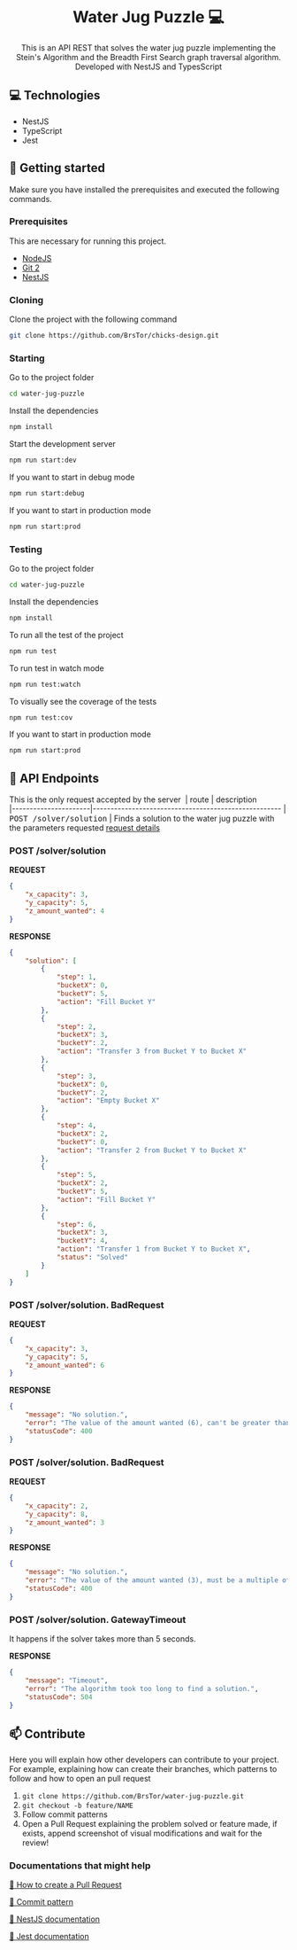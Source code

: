                      
<h1 align="center" style="font-weight: bold;">Water Jug Puzzle 💻</h1>


<p align="center">This is an API REST that solves the water jug puzzle implementing the Stein's Algorithm and the Breadth First Search graph traversal algorithm. Developed with NestJS and TypesScript</p>


 
<h2 id="technologies">💻 Technologies</h2>

- NestJS
- TypeScript
- Jest
 
<h2 id="started">🚀 Getting started</h2>

Make sure you have installed the prerequisites and executed the following commands.
 
<h3>Prerequisites</h3>

This are necessary for running this project.

- [NodeJS](https://nodejs.org/en/download/package-manager)
- [Git 2](https://www.git-scm.com/downloads)
- [NestJS](https://docs.nestjs.com/#installation)
 
<h3>Cloning</h3>

Clone the project with the following command

```bash
git clone https://github.com/BrsTor/chicks-design.git
```
 
<h3>Starting</h3>

Go to the project folder

```bash
cd water-jug-puzzle
```

Install the dependencies
```bash
npm install
```

Start the development server
```bash
npm run start:dev
```

If you want to start in debug mode
```bash
npm run start:debug
```

If you want to start in production mode
```bash
npm run start:prod
```
<h3>Testing</h3>

Go to the project folder

```bash
cd water-jug-puzzle
```

Install the dependencies
```bash
npm install
```

To run all the test of the project
```bash
npm run test
```

To run test in watch mode
```bash
npm run test:watch
```

To visually see the coverage of the tests
```bash
npm run test:cov
```

If you want to start in production mode
```bash
npm run start:prod
```
 
<h2 id="routes">📍 API Endpoints</h2>

This is the only request accepted by the server
​
| route               | description                                          
|----------------------|-----------------------------------------------------
| <kbd>POST /solver/solution</kbd>     | Finds a solution to the water jug puzzle with the parameters requested [request details](#post-solver-detail)

<h3 id="post-solver-detail">POST /solver/solution</h3>

**REQUEST**
```json
{
    "x_capacity": 3,
    "y_capacity": 5,
    "z_amount_wanted": 4
}
```

**RESPONSE**
```json
{
    "solution": [
        {
            "step": 1,
            "bucketX": 0,
            "bucketY": 5,
            "action": "Fill Bucket Y"
        },
        {
            "step": 2,
            "bucketX": 3,
            "bucketY": 2,
            "action": "Transfer 3 from Bucket Y to Bucket X"
        },
        {
            "step": 3,
            "bucketX": 0,
            "bucketY": 2,
            "action": "Empty Bucket X"
        },
        {
            "step": 4,
            "bucketX": 2,
            "bucketY": 0,
            "action": "Transfer 2 from Bucket Y to Bucket X"
        },
        {
            "step": 5,
            "bucketX": 2,
            "bucketY": 5,
            "action": "Fill Bucket Y"
        },
        {
            "step": 6,
            "bucketX": 3,
            "bucketY": 4,
            "action": "Transfer 1 from Bucket Y to Bucket X",
            "status": "Solved"
        }
    ]
}
```

<h3 id="post-solver-detail">POST /solver/solution. BadRequest</h3>

**REQUEST**
```json
{
    "x_capacity": 3,
    "y_capacity": 5,
    "z_amount_wanted": 6
}
```

**RESPONSE**
```json
{
    "message": "No solution.",
    "error": "The value of the amount wanted (6), can't be greater than the capacities of the jugs (3, 5).",
    "statusCode": 400
}
```

<h3 id="post-solver-detail">POST /solver/solution. BadRequest</h3>

**REQUEST**
```json
{
    "x_capacity": 2,
    "y_capacity": 8,
    "z_amount_wanted": 3
}
```

**RESPONSE**
```json
{
    "message": "No solution.",
    "error": "The value of the amount wanted (3), must be a multiple of the GCD (2) of the jugs (2, 8).",
    "statusCode": 400
}
```

<h3 id="post-solver-detail">POST /solver/solution. GatewayTimeout</h3>

It happens if the solver takes more than 5  seconds.

**RESPONSE**
```json
{
    "message": "Timeout",
    "error": "The algorithm took too long to find a solution.",
    "statusCode": 504
}
```
 
<h2 id="contribute">📫 Contribute</h2>

Here you will explain how other developers can contribute to your project. For example, explaining how can create their branches, which patterns to follow and how to open an pull request

1. `git clone https://github.com/BrsTor/water-jug-puzzle.git`
2. `git checkout -b feature/NAME`
3. Follow commit patterns
4. Open a Pull Request explaining the problem solved or feature made, if exists, append screenshot of visual modifications and wait for the review!
 
<h3>Documentations that might help</h3>

[📝 How to create a Pull Request](https://www.atlassian.com/br/git/tutorials/making-a-pull-request)

[📝 Commit pattern](https://www.conventionalcommits.org/en/v1.0.0/#summary)

[📝 NestJS documentation](https://docs.nestjs.com/)

[📝 Jest documentation](https://jestjs.io/docs/getting-started)
